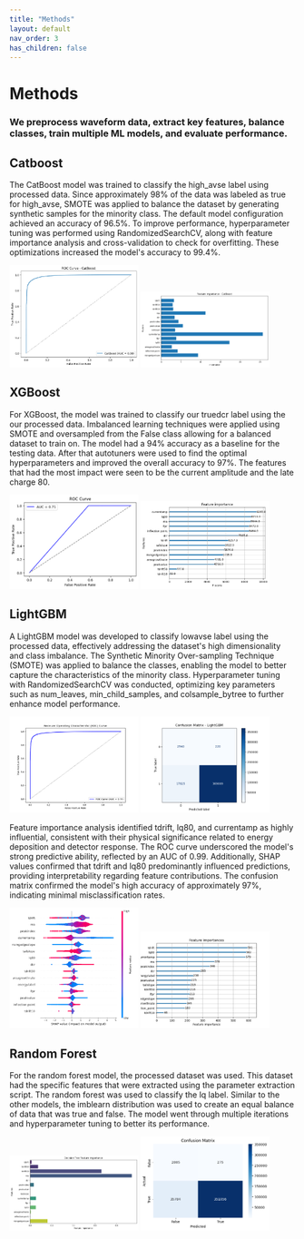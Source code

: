 ```yaml
---
title: "Methods"
layout: default
nav_order: 3
has_children: false
---
```

# Methods
### We preprocess waveform data, extract key features, balance classes, train multiple ML models, and evaluate performance.

## Catboost

The CatBoost model was trained to classify the high_avse label using processed data.
Since approximately 98% of the data was labeled as true for high_avse, SMOTE was applied
to balance the dataset by generating synthetic samples for the minority class. The default
model configuration achieved an accuracy of 96.5%. To improve performance, hyperparameter
tuning was performed using RandomizedSearchCV, along with feature importance analysis and
cross-validation to check for overfitting. These optimizations increased the model's accuracy
to 99.4%.
<div><img src="assets/images/catboostroc.png" alt="F" width="45%" height="45%"> <img src="assets/images/catboostfeatures.png" alt="F" width="45%" height="45%"></div>

## XGBoost

For XGBoost, the model was trained to classify our truedcr label using the our processed data. Imbalanced learning techniques were applied using SMOTE and oversampled from the False class allowing for a balanced dataset to train on. The model had a 94% accuracy as a baseline for the testing data. After that autotuners were used to find the optimal hyperparameters and improved the overall accuracy to 97%. The features that had the most impact were seen to be the current amplitude and the late charge 80.
<div><img src="assets/images/roc_XGB.png" alt="F" width="45%" height="45%"> <img src="assets/images/feature_importance_XGB.png" alt="F" width="45%" height="45%"></div>

## LightGBM

A LightGBM model was developed to classify lowavse label using the processed data, effectively addressing the dataset's high dimensionality and class imbalance. The Synthetic Minority Over-sampling Technique (SMOTE) was applied to balance the classes, enabling the model to better capture the characteristics of the minority class. Hyperparameter tuning with RandomizedSearchCV was conducted, optimizing key parameters such as num_leaves, min_child_samples, and colsample_bytree to further enhance model performance.

<div><img src="assets/images/roc_auc_lgb.png" alt="F" width="45%" height="45%"> <img src="assets/images/confusion_matrix_lgb.png" alt="F" width="45%" height="45%"></div>

Feature importance analysis identified tdrift, lq80, and currentamp as highly influential, consistent with their physical significance related to energy deposition and detector response. The ROC curve underscored the model's strong predictive ability, reflected by an AUC of 0.99. Additionally, SHAP values confirmed that tdrift and lq80 predominantly influenced predictions, providing interpretability regarding feature contributions. The confusion matrix confirmed the model's high accuracy of approximately 97%, indicating minimal misclassification rates.

<div><img src="assets/images/summary_plot_lgb.png" alt="F" width="45%" height="45%"> <img src="assets/images/feature_importance_lgb.png" alt="F" width="45%" height="45%"></div>

## Random Forest

For the random forest model, the processed dataset was used. This dataset had the specific features that were extracted using the parameter extraction script. The random forest was used to classify the lq label. Similar to the other models, the imblearn distribution was used to create an equal balance of data that was true and false. The model went through multiple iterations and hyperparameter tuning to better its performance.

<div><img src="assets/images/dtfeatureimportance.png" alt="F" width="45%" height="45%"> <img src="assets/images/dtconfusionmatrix.png" alt="F" width="45%" height="45%"></div>
